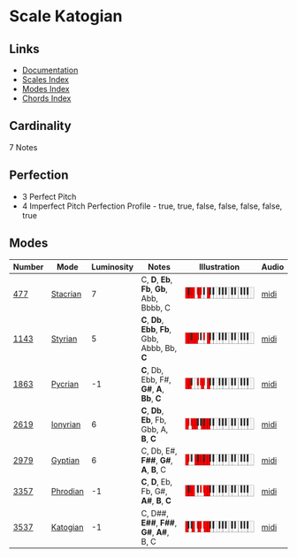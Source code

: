 # Scale Katogian

## Links

- [Documentation](README.md)
- [Scales Index](Scales.md)
- [Modes Index](Modes.md)
- [Chords Index](Chords.md)

## Cardinality

7 Notes

## Perfection

- 3 Perfect Pitch
- 4 Imperfect Pitch
Perfection Profile - true, true, false, false, false, false, true

## Modes

| Number | Mode | Luminosity | Notes | Illustration | Audio |
|--------|------|------------|-------|--------------|-------|
| [477](https://ianring.com/musictheory/scales/477) | [Stacrian](ModeStacrian.md) | 7 | C, **D**, **Eb**, **Fb**, **Gb**, Abb, Bbbb, C | ![CNaturalStacrian](ModeCNaturalStacrian.png) | [midi](https://github.com/edipermadi/music/blob/main/docs/ModeCNaturalStacrian.mid?raw=true) | 
| [1143](https://ianring.com/musictheory/scales/1143) | [Styrian](ModeStyrian.md) | 5 | **C**, **Db**, **Ebb**, **Fb**, Gbb, Abbb, Bb, **C** | ![CNaturalStyrian](ModeCNaturalStyrian.png) | [midi](https://github.com/edipermadi/music/blob/main/docs/ModeCNaturalStyrian.mid?raw=true) | 
| [1863](https://ianring.com/musictheory/scales/1863) | [Pycrian](ModePycrian.md) | -1 | **C**, Db, Ebb, F#, **G#**, **A**, **Bb**, **C** | ![CNaturalPycrian](ModeCNaturalPycrian.png) | [midi](https://github.com/edipermadi/music/blob/main/docs/ModeCNaturalPycrian.mid?raw=true) | 
| [2619](https://ianring.com/musictheory/scales/2619) | [Ionyrian](ModeIonyrian.md) | 6 | **C**, **Db**, **Eb**, Fb, Gbb, A, **B**, **C** | ![CNaturalIonyrian](ModeCNaturalIonyrian.png) | [midi](https://github.com/edipermadi/music/blob/main/docs/ModeCNaturalIonyrian.mid?raw=true) | 
| [2979](https://ianring.com/musictheory/scales/2979) | [Gyptian](ModeGyptian.md) | 6 | C, Db, E#, **F##**, **G#**, **A**, **B**, C | ![CNaturalGyptian](ModeCNaturalGyptian.png) | [midi](https://github.com/edipermadi/music/blob/main/docs/ModeCNaturalGyptian.mid?raw=true) | 
| [3357](https://ianring.com/musictheory/scales/3357) | [Phrodian](ModePhrodian.md) | -1 | **C**, **D**, Eb, Fb, G#, **A#**, **B**, **C** | ![CNaturalPhrodian](ModeCNaturalPhrodian.png) | [midi](https://github.com/edipermadi/music/blob/main/docs/ModeCNaturalPhrodian.mid?raw=true) | 
| [3537](https://ianring.com/musictheory/scales/3537) | [Katogian](ModeKatogian.md) | -1 | C, D##, **E##**, **F##**, **G#**, **A#**, B, C | ![CNaturalKatogian](ModeCNaturalKatogian.png) | [midi](https://github.com/edipermadi/music/blob/main/docs/ModeCNaturalKatogian.mid?raw=true) | 
